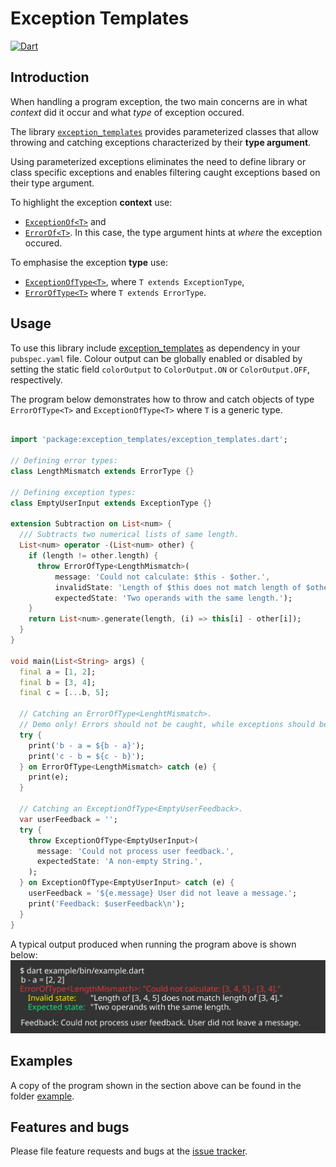 # Exception Templates

[![Dart](https://github.com/simphotonics/exception_templates/actions/workflows/dart.yml/badge.svg)](https://github.com/simphotonics/exception_templates/actions/workflows/dart.yml)


## Introduction

When handling a program exception, the two main concerns are in what *context*
did it occur and what *type* of exception occured.

The library [`exception_templates`][exception_templates] provides
parameterized classes that allow throwing and catching exceptions characterized
by their **type argument**.

Using parameterized exceptions eliminates the need to define library or class specific exceptions
and enables filtering caught exceptions based on their type argument.

To highlight the exception **context** use:
* [`ExceptionOf<T>`][ExceptionOf<T>] and
* [`ErrorOf<T>`][ErrorOf<T>]. In this case, the type argument hints at *where* the exception occured.

To emphasise the exception **type** use:
* [`ExceptionOfType<T>`][ExceptionOfType<T>], where `T extends ExceptionType`,
* [`ErrorOfType<T>`][ErrorOfType<T>] where `T extends ErrorType`.


## Usage

To use this library include [exception_templates] as dependency in your `pubspec.yaml` file.
Colour output can be globally enabled or disabled by setting the static field `colorOutput`
to `ColorOutput.ON` or `ColorOutput.OFF`, respectively.

The program below demonstrates how
to throw and catch objects of type `ErrorOfType<T>` and `ExceptionOfType<T>` where `T` is a generic type.

```Dart

import 'package:exception_templates/exception_templates.dart';

// Defining error types:
class LengthMismatch extends ErrorType {}

// Defining exception types:
class EmptyUserInput extends ExceptionType {}

extension Subtraction on List<num> {
  /// Subtracts two numerical lists of same length.
  List<num> operator -(List<num> other) {
    if (length != other.length) {
      throw ErrorOfType<LengthMismatch>(
          message: 'Could not calculate: $this - $other.',
          invalidState: 'Length of $this does not match length of $other.',
          expectedState: 'Two operands with the same length.');
    }
    return List<num>.generate(length, (i) => this[i] - other[i]);
  }
}

void main(List<String> args) {
  final a = [1, 2];
  final b = [3, 4];
  final c = [...b, 5];

  // Catching an ErrorOfType<LenghtMismatch>.
  // Demo only! Errors should not be caught, while exceptions should be caught.
  try {
    print('b - a = ${b - a}');
    print('c - b = ${c - b}');
  } on ErrorOfType<LengthMismatch> catch (e) {
    print(e);
  }

  // Catching an ExceptionOfType<EmptyUserFeedback>.
  var userFeedback = '';
  try {
    throw ExceptionOfType<EmptyUserInput>(
      message: 'Could not process user feedback.',
      expectedState: 'A non-empty String.',
    );
  } on ExceptionOfType<EmptyUserInput> catch (e) {
    userFeedback = '${e.message} User did not leave a message.';
    print('Feedback: $userFeedback\n');
  }
}


```
A typical output produced when running the program above is shown below:
![Console Output](https://github.com/simphotonics/exception_templates/blob/main/images/console_output.svg?sanitize=true)


## Examples

A copy of the program shown in the section above can be found in the folder  [example].


## Features and bugs

Please file feature requests and bugs at the [issue tracker].

[issue tracker]: https://github.com/simphotonics/exception_templates/issues

[example]: example

[ExceptionOf<T>]: https://pub.dev/documentation/exception_templates/latest/exception_templates/ExceptionOf-class.html

[ExceptionOfType<T>]: https://pub.dev/documentation/exception_templates/latest/exception_templates/ExceptionOfType-class.html

[ErrorOf<T>]: https://pub.dev/documentation/exception_templates/latest/exception_templates/ErrorOf-class.html

[ErrorOfType<T>]: https://pub.dev/documentation/exception_templates/latest/exception_templates/ErrorOfType-class.html

[exception_templates]: https://pub.dev/packages/exception_templates